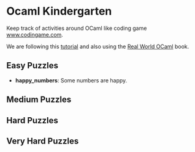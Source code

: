 # Ocaml Kindergarten

Keep track of activities around OCaml like coding game www.codingame.com.

We are following this [tutorial](https://fr.wikibooks.org/wiki/Objective_Caml)
and also using the [Real World OCaml](https://realworldocaml.org/) book.

## Easy Puzzles

- **happy_numbers**: Some numbers are happy.

## Medium Puzzles

## Hard Puzzles

## Very Hard Puzzles
